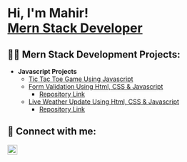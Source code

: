 <h1>Hi, I'm Mahir! <br/><a href="https://github.com/mahir21">Mern Stack Developer</a>

<h2>👨‍💻 Mern Stack Development Projects:</h2>

- <b>Javascript Projects</b>
  - [Tic Tac Toe Game Using Javascript](https://mahir21.github.io/TicTacToe/)
  - [Form Validation Using Html, CSS & Javascript](https://mahir21.github.io/form-validation/)
    - [Repository Link](https://github.com/mahir21/JavaScriptWeatherAPI)
  - [Live Weather Update Using Html, CSS & Javascript](http://127.0.0.1:5500/WeatherApp/index.html)
    - [Repository Link](https://github.com/mahir21/JavaScriptWeatherAPI)

<h2> 🤳 Connect with me:</h2>

[<img align="left" alt="JoshMadakor | LinkedIn" width="22px" src="https://cdn.jsdelivr.net/npm/simple-icons@v3/icons/linkedin.svg" />][linkedin]

[linkedin]: https://www.linkedin.com/in/mahir-jeet-62a0031a7/

<!--
